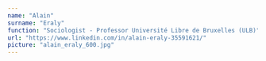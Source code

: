 ```yaml
---
name: "Alain"
surname: "Eraly"
function: "Sociologist - Professor Université Libre de Bruxelles (ULB)"
url: "https://www.linkedin.com/in/alain-eraly-35591621/"
picture: "alain_eraly_600.jpg"
---
```

